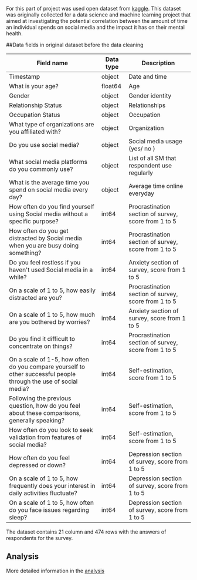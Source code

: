 For this part of project was used open dataset from 
[kaggle](https://www.kaggle.com/datasets/souvikahmed071/social-media-and-mental-health). 
This dataset was originally collected for a data science and machine learning project 
that aimed at investigating the potential correlation between the amount of time an 
individual spends on social media and the impact it has on their mental health.

##Data fields in original dataset before the data cleaning

| Field name                                                                                                       | Data type | Description                                           |
|------------------------------------------------------------------------------------------------------------------|-----------|-------------------------------------------------------|
| Timestamp                                                                                                        | object    | Date and time                                         |
| What is your age?                                                                                                | float64   | Age                                                   |                                                  |
| Gender                                                                                                           | object    | Gender identity                                       |
| Relationship Status                                                                                              | object    | Relationships                                         |
| Occupation Status                                                                                                | object    | Occupation                                            |
| What type of organizations are you affiliated with?                                                              | object    | Organization                                          |
| Do you use social media?                                                                                         | object    | Social media usage (yes/ no )                         |
| What social media platforms do you commonly use?                                                                 | object    | List of all SM that respondent use regularly          |
| What is the average time you spend on social media every day?                                                    | object    | Average time online everyday                          |
| How often do you find yourself using Social media without a specific purpose?                                    | int64     | Procrastination section of survey, score from 1  to 5 |
| How often do you get distracted by Social media when you are busy doing something?                               | int64     | Procrastination section of survey, score from 1  to 5 |
| Do you feel restless if you haven't used Social media in a while?                                                | int64     | Anxiety section of survey, score from 1 to 5          |
| On a scale of 1 to 5, how easily distracted are you?                                                             | int64     | Procrastination section of survey, score from 1  to 5 |
| On a scale of 1 to 5, how much are you bothered by worries?                                                      | int64     | Anxiety section of survey, score from 1 to 5          |
| Do you find it difficult to concentrate on things?                                                               | int64     | Procrastination section of survey, score from 1  to 5 |
| On a scale of 1-5, how often do you compare yourself to other successful people through the use of social media? | int64     | Self-estimation, score from 1 to 5                    |
| Following the previous question, how do you feel about these comparisons, generally speaking?                    | int64     | Self-estimation, score from 1 to 5                    |
| How often do you look to seek validation from features of social media?                                          | int64     | Self-estimation, score from 1 to 5                    |
| How often do you feel depressed or down?                                                                         | int64     | Depression section of survey, score from 1 to 5       |
| On a scale of 1 to 5, how frequently does your interest in daily activities fluctuate?                           | int64     | Depression section of survey, score from 1 to 5       |
| On a scale of 1 to 5, how often do you face issues regarding sleep?                                              | int64     | Depression section of survey, score from 1 to 5       |

The dataset contains 21 column and 474 rows with the answers of respondents for the survey. 

## Analysis
More detailed information in the [analysis](../3_data_analysis/social_media_impact) 

